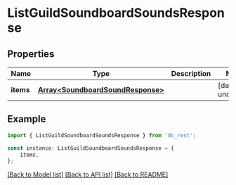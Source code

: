 # ListGuildSoundboardSoundsResponse


## Properties

Name | Type | Description | Notes
------------ | ------------- | ------------- | -------------
**items** | [**Array&lt;SoundboardSoundResponse&gt;**](SoundboardSoundResponse.md) |  | [default to undefined]

## Example

```typescript
import { ListGuildSoundboardSoundsResponse } from 'dc_rest';

const instance: ListGuildSoundboardSoundsResponse = {
    items,
};
```

[[Back to Model list]](../README.md#documentation-for-models) [[Back to API list]](../README.md#documentation-for-api-endpoints) [[Back to README]](../README.md)
